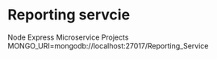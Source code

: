 # Reporting servcie
Node Express Microservice Projects
MONGO_URI=mongodb://localhost:27017/Reporting_Service
